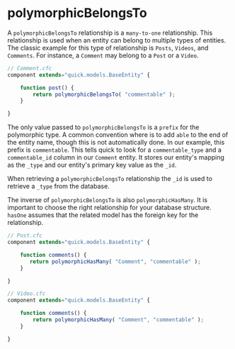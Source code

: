 # polymorphicBelongsTo

A `polymorphicBelongsTo` relationship is a `many-to-one` relationship. This
relationship is used when an entity can belong to multiple types of entities.
The classic example for this type of relationship is `Posts`, `Videos`, and
`Comments`. For instance, a `Comment` may belong to a `Post` or a `Video`.

```javascript
// Comment.cfc
component extends="quick.models.BaseEntity" {

    function post() {
        return polymorphicBelongsTo( "commentable" );
    }

}
```

The only value passed to `polymorphicBelongsTo` is a `prefix` for the
polymorphic type. A common convention where is to add `able` to the end of the
entity name, though this is not automatically done. In our example, this prefix
is `commentable`. This tells quick to look for a `commentable_type` and a
`commentable_id` column in our `Comment` entity. It stores our entity's mapping
as the `_type` and our entity's primary key value as the `_id`.

When retrieving a `polymorphicBelongsTo` relationship the `_id` is used to
retrieve a `_type` from the database.

The inverse of `polymorphicBelongsTo` is also `polymorphicHasMany`. It is
important to choose the right relationship for your database structure. `hasOne`
assumes that the related model has the foreign key for the relationship.

```javascript
// Post.cfc
component extends="quick.models.BaseEntity" {

    function comments() {
       return polymorphicHasMany( "Comment", "commentable" );
    }

}
```

```javascript
// Video.cfc
component extends="quick.models.BaseEntity" {

    function comments() {
        return polymorphicHasMany( "Comment", "commentable" );
    }

}
```

